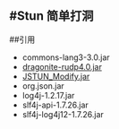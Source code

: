#Stun 简单打洞---##引用- commons-lang3-3.0.jar - [dragonite-rudp4.0.jar](https://github.com/dragonite-network/dragonite-java)- [JSTUN_Modify.jar](https://github.com/tking/JSTUN)- org.json.jar- log4j-1.2.17.jar- slf4j-api-1.7.26.jar- slf4j-log4j12-1.7.26.jar